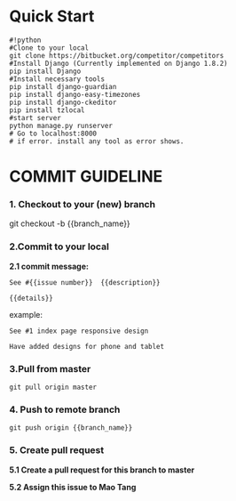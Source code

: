 # Quick Start #
```
#!python
#Clone to your local
git clone https://bitbucket.org/competitor/competitors
#Install Django (Currently implemented on Django 1.8.2)
pip install Django
#Install necessary tools
pip install django-guardian
pip install django-easy-timezones
pip install django-ckeditor
pip install tzlocal
#start server 
python manage.py runserver
# Go to localhost:8000
# if error. install any tool as error shows.
```
# COMMIT GUIDELINE #
### 1. Checkout to your (new) branch ###
git checkout -b {{branch_name}}
### 2.Commit to your local ###
**2.1 commit message:**
```
See #{{issue number}}  {{description}}

{{details}}
```
example:
```
See #1 index page responsive design

Have added designs for phone and tablet
```
### 3.Pull from master ###
```
git pull origin master
```
### 4. Push to remote branch ###
```
git push origin {{branch_name}}
```
### 5. Create pull request ###
**5.1 Create a pull request for this branch to master**

**5.2 Assign this issue to Mao Tang**